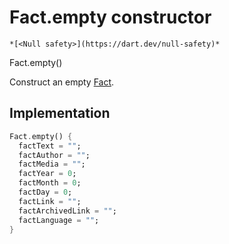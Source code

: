 


# Fact.empty constructor




    *[<Null safety>](https://dart.dev/null-safety)*



Fact.empty()


<p>Construct an empty <a href="../../models_fact/Fact-class.md">Fact</a>.</p>



## Implementation

```dart
Fact.empty() {
  factText = "";
  factAuthor = "";
  factMedia = "";
  factYear = 0;
  factMonth = 0;
  factDay = 0;
  factLink = "";
  factArchivedLink = "";
  factLanguage = "";
}
```







